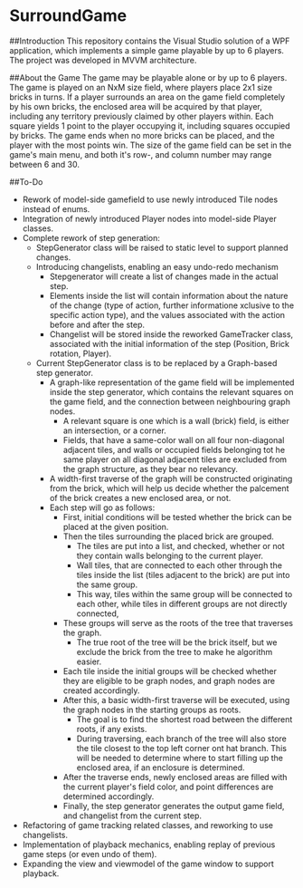 # SurroundGame

##Introduction
This repository contains the Visual Studio solution of a WPF application, which implements a simple game playable by up to 6 players. The project was developed in MVVM architecture.

##About the Game
The game may be playable alone or by up to 6 players. The game is played on an NxM size field, where players place 2x1 size bricks in turns. If a player surrounds an area on the game field completely by his own bricks, the enclosed area will be acquired by that player, including any territory previously claimed by other players within. Each square yields 1 point to the player occupying it, including squares occupied by bricks. The game ends when no more bricks can be placed, and the player with the most points win. The size of the game field can be set in the game's main menu, and both it's row-, and column number may range between 6 and 30. 

##To-Do
- Rework of model-side gamefield to use newly introduced Tile nodes instead of enums.
- Integration of newly introduced Player nodes into model-side Player classes.
- Complete rework of step generation:
  - StepGenerator class will be raised to static level to support planned changes.
  - Introducing changelists, enabling an easy undo-redo mechanism
    - Stepgenerator will create a list of changes made in the actual step.
    - Elements inside the list will contain information about the nature of the change (type of action, further informatione xclusive to the specific action type), and the values associated with the action before and after the step.  
    - Changelist will be stored inside the reworked GameTracker class, associated with the initial information of the step (Position, Brick rotation, Player).
  - Current StepGenerator class is to be replaced by a Graph-based step generator.
    - A graph-like representation of the game field will be implemented inside the step generator, which contains the relevant squares on the game field, and the connection between neighbouring graph nodes.
      - A relevant square is one which is a wall (brick) field, is either an intersection, or a corner.
      - Fields, that have a same-color wall on all four non-diagonal adjacent tiles, and walls or occupied fields belonging tot he same player on all diagonal adjacent tiles are excluded from the graph structure, as they bear no relevancy. 
    - A width-first traverse of the graph will be constructed originating from the brick, which will help us decide whether the palcement of the brick creates a new enclosed area, or not.
    - Each step will go as follows:
      - First, initial conditions will be tested whether the brick can be placed at the given position.
      - Then the tiles surrounding the placed brick are grouped.
        - The tiles are put into a list, and checked, whether or not they contain walls belonging to the current player.
        - Wall tiles, that are connected to each other through the tiles inside the list (tiles adjacent to the brick) are put into the same group.
        - This way, tiles within the same group will be connected to each other, while tiles in different groups are not directly connected,
      - These groups will serve as the roots of the tree that traverses the graph.
        - The true root of the tree will be the brick itself, but we exclude the brick from the tree to make he algorithm easier.
      - Each tile inside the initial groups will be checked whether they are eligible to be graph nodes, and graph nodes are created accordingly.
      - After this, a basic width-first traverse will be executed, using the graph nodes in the starting groups as roots.
        - The goal is to find the shortest road between the different roots, if any exists.
        - During traversing, each branch of the tree will also store the tile closest to the top left corner ont hat branch. This will be needed to determine where to start filling up the enclosed area, if an enclosure is determined.
      - After the traverse ends, newly enclosed areas are filled with the current player's field color, and point differences are determined accordingly.
      - Finally, the step generator generates the output game field, and changelist from the current step.
- Refactoring of game tracking related classes, and reworking to use changelists.
- Implementation of playback mechanics, enabling replay of previous game steps (or even undo of them).
- Expanding the view and viewmodel of the game window to support playback.
